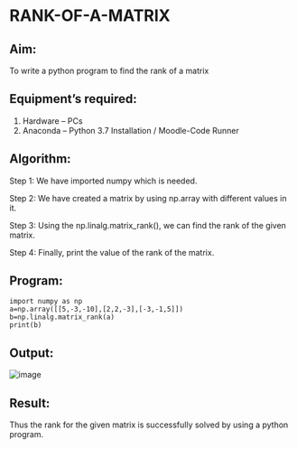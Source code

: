 # RANK-OF-A-MATRIX
## Aim:
To write a python program to find the rank of a matrix
## Equipment’s required:
1. 	Hardware – PCs
2. 	Anaconda – Python 3.7 Installation / Moodle-Code Runner
## Algorithm:
Step 1:
We have imported numpy which is needed.

Step 2:
We have created a matrix by using np.array with different values in it.

Step 3:
Using the np.linalg.matrix_rank(), we can find the rank of the given matrix.

Step 4:
Finally, print the value of the rank of the matrix.
## Program:
```
import numpy as np
a=np.array([[5,-3,-10],[2,2,-3],[-3,-1,5]])
b=np.linalg.matrix_rank(a)
print(b)

```
## Output:

![image](https://user-images.githubusercontent.com/121932143/226874280-802eb8da-cd41-441c-bb43-544f44339bdf.png)

## Result:
Thus the rank for the given matrix is successfully solved by  using a python program.

